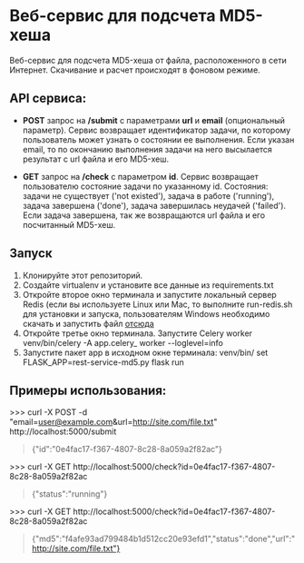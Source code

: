 # Веб-сервис для подсчета MD5-хеша

Веб-сервис для подсчета MD5-хеша от файла, расположенного в сети Интернет. Скачивание и расчет происходят в фоновом режиме.

## API сервиса:

- **POST** запрос на **/submit** с параметрами **url** и **email** (опциональный параметр). 
Cервис возвращает идентификатор задачи, по которому пользователь может узнать о состоянии ее выполнения.
Если указан email, то по окончанию выполнения задачи на него высылается результат с url файла и его MD5-хеш. 

- **GET** запрос на **/check** с параметром **id**. 
Cервис возвращает пользователю состояние задачи по указанному id. 
Состояния:  задачи не существует ('not existed'), задача в работе ('running'), задача завершена ('done'), задача завершилась неудачей ('failed'). 
Если задача завершена, так же возвращаются url файла и его посчитанный MD5-хеш. 


## Запуск

1. Клонируйте этот репозиторий.
2. Создайте virtualenv и установите все данные из requirements.txt
3. Откройте второе окно терминала и запустите локальный сервер Redis (если вы используете Linux или Mac, то выполните run-redis.sh
для установки и запуска, пользователям Windows необходимо скачать и запустить файл [отсюда](https://github.com/MicrosoftArchive/redis/releases)
4. Откройте третье окно терминала. Запустите Celery worker venv/bin/celery -A app.celery_ worker --loglevel=info
5. Запустите пакет app в исходном окне терминала: venv/bin/
  set FLASK_APP=rest-service-md5.py
  flask run


## Примеры использования:

\>>> curl -X POST -d
"email=user@example.com&url=http://site.com/file.txt" http://localhost:5000/submit

>{"id":"0e4fac17-f367-4807-8c28-8a059a2f82ac"}


\>>> curl -X GET http://localhost:5000/check?id=0e4fac17-f367-4807-8c28-8a059a2f82ac

>{"status":"running"}


\>>> curl -X GET http://localhost:5000/check?id=0e4fac17-f367-4807-8c28-8a059a2f82ac

>{"md5":"f4afe93ad799484b1d512cc20e93efd1","status":"done","url":"http://site.com/file.txt"}


